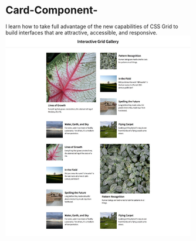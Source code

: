 # Card-Component-
I learn how to take full advantage of the new capabilities of CSS Grid to build interfaces that are attractive, accessible, and responsive. 
![Responcive grid](/images/screencapture.jpg)

